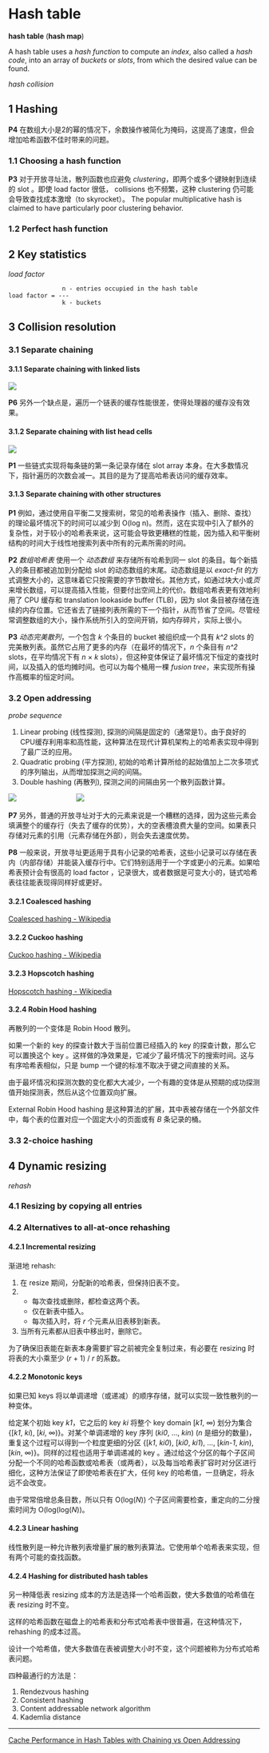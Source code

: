 # Hash table

__hash table__ (__hash map__)

A hash table uses a _hash function_ to compute an _index_, also called a _hash code_, into an array of _buckets_ or _slots_, from which the desired value can be found.

_hash collision_

## 1 Hashing

__P4__ 在数组大小是2的幂的情况下，余数操作被简化为掩码，这提高了速度，但会增加哈希函数不佳时带来的问题。

### 1.1 Choosing a hash function

__P3__ 对于开放寻址法，散列函数也应避免 _clustering_，即两个或多个键映射到连续的 slot 。即使 load factor 很低， collisions 也不频繁，这种 clustering 仍可能会导致查找成本激增（to skyrocket）。 The popular multiplicative hash is claimed to have particularly poor clustering behavior.

### 1.2 Perfect hash function

## 2 Key statistics

_load factor_

```
               n - entries occupied in the hash table
load factor = ---
               k - buckets
```

## 3 Collision resolution

### 3.1 Separate chaining

#### 3.1.1 Separate chaining with linked lists

![](https://upload.wikimedia.org/wikipedia/commons/thumb/d/d0/Hash_table_5_0_1_1_1_1_1_LL.svg/450px-Hash_table_5_0_1_1_1_1_1_LL.svg.png)

__P6__ 另外一个缺点是，遍历一个链表的缓存性能很差，使得处理器的缓存没有效果。

#### 3.1.2 Separate chaining with list head cells

![](https://upload.wikimedia.org/wikipedia/commons/thumb/5/5a/Hash_table_5_0_1_1_1_1_0_LL.svg/500px-Hash_table_5_0_1_1_1_1_0_LL.svg.png)

__P1__ 一些链式实现将每条链的第一条记录存储在 slot array 本身。在大多数情况下，指针遍历的次数会减一。其目的是为了提高哈希表访问的缓存效率。

#### 3.1.3 Separate chaining with other structures

__P1__ 例如，通过使用自平衡二叉搜索树，常见的哈希表操作（插入、删除、查找）的理论最坏情况下的时间可以减少到 O(log n)。然而，这在实现中引入了额外的复杂性，对于较小的哈希表来说，这可能会导致更糟糕的性能，因为插入和平衡树结构的时间大于线性地搜索列表中所有的元素所需的时间。

__P2__ _数组哈希表_ 使用一个 _动态数组_ 来存储所有哈希到同一 slot 的条目。每个新插入的条目都被追加到分配给 slot 的动态数组的末尾。动态数组是以 _exact-fit_ 的方式调整大小的，这意味着它只按需要的字节数增长。其他方式，如通过块大小或*页*来增长数组，可以提高插入性能，但要付出空间上的代价。数组哈希表更有效地利用了 CPU 缓存和 translation lookaside buffer (TLB)，因为 slot 条目被存储在连续的内存位置。它还省去了链接列表所需的下一个指针，从而节省了空间。尽管经常调整数组的大小，操作系统所引入的空间开销，如内存碎片，实际上很小。

__P3__ _动态完美散列_，一个包含 _k_ 个条目的 bucket 被组织成一个具有 _k^2_ slots 的完美散列表。虽然它占用了更多的内存（在最坏的情况下，_n_ 个条目有 _n^2_ slots，在平均情况下有 _n_ × _k_ slots），但这种变体保证了最坏情况下恒定的查找时间，以及插入的低均摊时间。也可以为每个桶用一棵 _fusion tree_，来实现所有操作高概率的恒定时间。

### 3.2 Open addressing

_probe sequence_

1. Linear probing (线性探测), 探测的间隔是固定的（通常是1）。由于良好的CPU缓存利用率和高性能，这种算法在现代计算机架构上的哈希表实现中得到了最广泛的应用。
2. Quadratic probing (平方探测), 初始的哈希计算所给的起始值加上二次多项式的序列输出，从而增加探测之间的间隔。
3. Double hashing (再散列), 探测之间的间隔由另一个散列函数计算。

![](https://upload.wikimedia.org/wikipedia/commons/thumb/b/bf/Hash_table_5_0_1_1_1_1_0_SP.svg/380px-Hash_table_5_0_1_1_1_1_0_SP.svg.png)
&emsp;&emsp;&emsp;&emsp;&emsp;&emsp;&emsp;&emsp; ![](https://upload.wikimedia.org/wikipedia/commons/thumb/1/1c/Hash_table_average_insertion_time.png/362px-Hash_table_average_insertion_time.png)

__P7__ 另外，普通的开放寻址对于大的元素来说是一个糟糕的选择，因为这些元素会填满整个的缓存行（失去了缓存的优势），大的空表槽浪费大量的空间。如果表只存储对元素的引用（元素存储在外部），则会失去速度优势。

__P8__ 一般来说，开放寻址更适用于具有小记录的哈希表，这些小记录可以存储在表内（内部存储）并能装入缓存行中。它们特别适用于一个字或更小的元素。如果哈希表预计会有很高的 load factor ，记录很大，或者数据是可变大小的，链式哈希表往往能表现得同样好或更好。

#### 3.2.1 Coalesced hashing

[Coalesced hashing - Wikipedia](https://en.wikipedia.org/wiki/Cuckoo_hashing)

#### 3.2.2 Cuckoo hashing

[Cuckoo hashing - Wikipedia](https://en.wikipedia.org/wiki/Cuckoo_hashing)

#### 3.2.3 Hopscotch hashing

[Hopscotch hashing - Wikipedia](https://en.wikipedia.org/wiki/Hopscotch_hashing)

#### 3.2.4 Robin Hood hashing

再散列的一个变体是 Robin Hood 散列。

如果一个新的 key 的探查计数大于当前位置已经插入的 key 的探查计数，那么它可以置换这个 key 。这样做的净效果是，它减少了最坏情况下的搜索时间。这与有序哈希表相似，只是 bump 一个键的标准不取决于键之间直接的关系。

由于最坏情况和探测次数的变化都大大减少，一个有趣的变体是从预期的成功探测值开始探测表，然后从这个位置双向扩展。

External Robin Hood hashing 是这种算法的扩展，其中表被存储在一个外部文件中，每个表的位置对应一个固定大小的页面或有 _B_ 条记录的桶。

### 3.3 2-choice hashing

## 4 Dynamic resizing

_rehash_

### 4.1 Resizing by copying all entries

### 4.2 Alternatives to all-at-once rehashing

#### 4.2.1 Incremental resizing

渐进地 rehash:

1. 在 resize 期间，分配新的哈希表，但保持旧表不变。
2. &emsp;
	- 每次查找或删除，都检查这两个表。
	- 仅在新表中插入。
	- 每次插入时，将 _r_ 个元素从旧表移到新表。
3. 当所有元素都从旧表中移出时，删除它。

为了确保旧表能在新表本身需要扩容之前被完全复制过来，有必要在 resizing 时将表的大小乘至少 (_r_ + 1) / _r_ 的系数。

#### 4.2.2 Monotonic keys

如果已知 keys 将以单调递增（或递减）的顺序存储，就可以实现一致性散列的一种变体。

给定某个初始 key _k1_，它之后的 key _ki_ 将整个 key domain [_k1_, ∞) 划分为集合 {[_k1_, _ki_), [_ki_, ∞)}。对某个单调递增的 key 序列 (_ki0_, ..., _kin_) (_n_ 是细分的数量)，重复这个过程可以得到一个粒度更细的分区 {[_k1_, _ki0_), [_ki0_, _ki1_), ..., [_kin-1_, _kin_), [_kin_, ∞)}。同样的过程也适用于单调递减的 key 。通过给这个分区的每个子区间分配一个不同的哈希函数或哈希表（或两者），以及每当哈希表扩容时对分区进行细化，这种方法保证了即使哈希表在扩大，任何 key 的哈希值，一旦确定，将永远不会改变。

由于常常倍增总条目数，所以只有 O(log(_N_)) 个子区间需要检查，重定向的二分搜索时间为 O(log(log(_N_))。

#### 4.2.3 Linear hashing

线性散列是一种允许散列表增量扩展的散列表算法。它使用单个哈希表来实现，但有两个可能的查找函数。

#### 4.2.4 Hashing for distributed hash tables

另一种降低表 resizing 成本的方法是选择一个哈希函数，使大多数值的哈希值在表 resizing 时不变。

这样的哈希函数在磁盘上的哈希表和分布式哈希表中很普遍，在这种情况下， rehashing 的成本过高。

设计一个哈希值，使大多数值在表被调整大小时不变，这个问题被称为分布式哈希表问题。

四种最通行的方法是：
1. Rendezvous hashing
2. Consistent hashing
3. Content addressable network algorithm
4. Kademlia distance

------

[Cache Performance in Hash Tables with Chaining vs Open Addressing](https://stackoverflow.com/questions/49709873)
